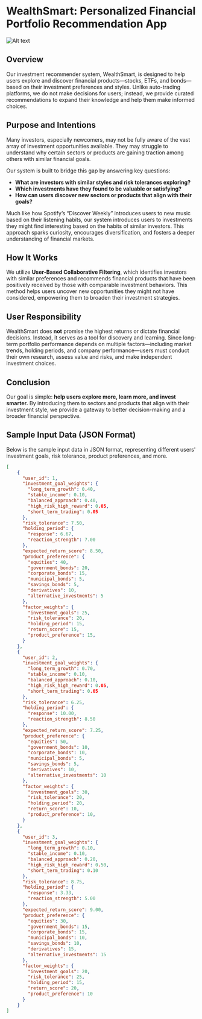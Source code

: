 # WealthSmart: Personalized Financial Portfolio Recommendation App
![Alt text](WealthSmart.png)
## Overview
Our investment recommender system, WealthSmart, is designed to help users explore and discover financial products—stocks, ETFs, and bonds—based on their investment preferences and styles. Unlike auto-trading platforms, we do not make decisions for users; instead, we provide curated recommendations to expand their knowledge and help them make informed choices.

## Purpose and Intentions
Many investors, especially newcomers, may not be fully aware of the vast array of investment opportunities available. They may struggle to understand why certain sectors or products are gaining traction among others with similar financial goals.

Our system is built to bridge this gap by answering key questions:
- **What are investors with similar styles and risk tolerances exploring?**
- **Which investments have they found to be valuable or satisfying?**
- **How can users discover new sectors or products that align with their goals?**

Much like how Spotify’s “Discover Weekly” introduces users to new music based on their listening habits, our system introduces users to investments they might find interesting based on the habits of similar investors. This approach sparks curiosity, encourages diversification, and fosters a deeper understanding of financial markets.

## How It Works
We utilize **User-Based Collaborative Filtering**, which identifies investors with similar preferences and recommends financial products that have been positively received by those with comparable investment behaviors. This method helps users uncover new opportunities they might not have considered, empowering them to broaden their investment strategies.

## User Responsibility
WealthSmart does **not** promise the highest returns or dictate financial decisions. Instead, it serves as a tool for discovery and learning. Since long-term portfolio performance depends on multiple factors—including market trends, holding periods, and company performance—users must conduct their own research, assess value and risks, and make independent investment choices.

## Conclusion
Our goal is simple: **help users explore more, learn more, and invest smarter.** By introducing them to sectors and products that align with their investment style, we provide a gateway to better decision-making and a broader financial perspective.


## Sample Input Data (JSON Format)

Below is the sample input data in JSON format, representing different users' investment goals, risk tolerance, product preferences, and more.

```json
[
    {
      "user_id": 1,
      "investment_goal_weights": {
        "long_term_growth": 0.40,
        "stable_income": 0.10,
        "balanced_approach": 0.40,
        "high_risk_high_reward": 0.05,
        "short_term_trading": 0.05
      },
      "risk_tolerance": 7.50,
      "holding_period": {
        "response": 6.67,
        "reaction_strength": 7.00
      },
      "expected_return_score": 8.50,
      "product_preference": {
        "equities": 40,
        "government_bonds": 20,
        "corporate_bonds": 15,
        "municipal_bonds": 5,
        "savings_bonds": 5,
        "derivatives": 10,
        "alternative_investments": 5
      },
      "factor_weights": {
        "investment_goals": 25,
        "risk_tolerance": 20,
        "holding_period": 15,
        "return_score": 15,
        "product_preference": 15,
      }
    },
    {
      "user_id": 2,
      "investment_goal_weights": {
        "long_term_growth": 0.70,
        "stable_income": 0.10,
        "balanced_approach": 0.10,
        "high_risk_high_reward": 0.05,
        "short_term_trading": 0.05
      },
      "risk_tolerance": 6.25,
      "holding_period": {
        "response": 10.00,
        "reaction_strength": 8.50
      },
      "expected_return_score": 7.25,
      "product_preference": {
        "equities": 50,
        "government_bonds": 10,
        "corporate_bonds": 10,
        "municipal_bonds": 5,
        "savings_bonds": 5,
        "derivatives": 10,
        "alternative_investments": 10
      },
      "factor_weights": {
        "investment_goals": 30,
        "risk_tolerance": 20,
        "holding_period": 20,
        "return_score": 10,
        "product_preference": 10,
      }
    },
    {
      "user_id": 3,
      "investment_goal_weights": {
        "long_term_growth": 0.10,
        "stable_income": 0.10,
        "balanced_approach": 0.20,
        "high_risk_high_reward": 0.50,
        "short_term_trading": 0.10
      },
      "risk_tolerance": 8.75,
      "holding_period": {
        "response": 3.33,
        "reaction_strength": 5.00
      },
      "expected_return_score": 9.00,
      "product_preference": {
        "equities": 30,
        "government_bonds": 15,
        "corporate_bonds": 15,
        "municipal_bonds": 10,
        "savings_bonds": 10,
        "derivatives": 15,
        "alternative_investments": 15
      },
      "factor_weights": {
        "investment_goals": 20,
        "risk_tolerance": 25,
        "holding_period": 15,
        "return_score": 20,
        "product_preference": 10
      }
    }
]
```
